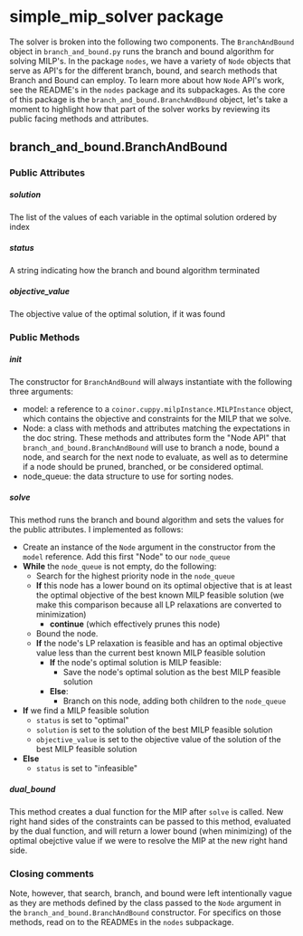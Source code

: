 # simple_mip_solver package

The solver is broken into the following two components. The `BranchAndBound` object
in `branch_and_bound.py` runs the branch and bound algorithm for solving MILP's.
In the package `nodes`, we have a variety of `Node` objects that serve as API's
for the different branch, bound, and search methods that Branch and Bound can
employ. To learn more about how `Node` API's work, see the README's in the `nodes`
package and its subpackages. As the core of this package is the
`branch_and_bound.BranchAndBound` object, let's take a moment to highlight how that
part of the solver works by reviewing its public facing methods and attributes.

## branch_and_bound.BranchAndBound

### Public Attributes

##### solution
The list of the values of each variable in the optimal solution ordered by index

##### status
A string indicating how the branch and bound algorithm terminated

##### objective_value
The objective value of the optimal solution, if it was found

### Public Methods

##### init
The constructor for `BranchAndBound` will always instantiate with the following
three arguments:
* model: a reference to a `coinor.cuppy.milpInstance.MILPInstance` object, which
  contains the objective and constraints for the MILP that we solve.
* Node: a class with methods and attributes matching the expectations in the doc
  string. These methods and attributes form the "Node API" that
  `branch_and_bound.BranchAndBound` will use to branch a node, bound a node, and
  search for the next node to evaluate, as well as to determine if a node should
  be pruned, branched, or be considered optimal.
* node_queue: the data structure to use for sorting nodes.

##### solve
This method runs the branch and bound algorithm and sets the values for the
public attributes. I implemented as follows:

* Create an instance of the `Node` argument in the constructor from the `model`
  reference. Add this first "Node" to our `node_queue`
* **While** the `node_queue` is not empty, do the following:
    * Search for the highest priority node in the `node_queue`
    * **If** this node has a lower bound on its optimal objective that is at least
      the optimal objective of the best known MILP feasible solution (we make
      this comparison because all LP relaxations are converted to minimization)
        * **continue** (which effectively prunes this node)
    * Bound the node.
    * **If** the node's LP relaxation is feasible and has an optimal objective value
      less than the current best known MILP feasible solution
        * **If** the node's optimal solution is MILP feasible:
            * Save the node's optimal solution as the best MILP feasible solution
        * **Else**:
            * Branch on this node, adding both children to the `node_queue`
* **If** we find a MILP feasible solution
    * `status` is set to "optimal"
    * `solution` is set to the solution of the best MILP feasible solution
    * `objective_value` is set to the objective value of the solution of the best
      MILP feasible solution
* **Else**
    * `status` is set to "infeasible"
    
##### dual_bound
This method creates a dual function for the MIP after `solve` is called. New
right hand sides of the constraints can be passed to this method, evaluated by
the dual function, and will return a lower bound (when minimizing) of the optimal
obejctive value if we were to resolve the MIP at the new right hand side.

### Closing comments
Note, however, that search, branch, and bound were left intentionally vague
as they are methods defined by the class passed to the `Node` argument in the
`branch_and_bound.BranchAndBound` constructor. For specifics on those methods,
read on to the READMEs in the `nodes` subpackage.
